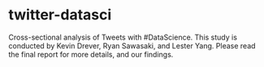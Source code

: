 # twitter-datasci
Cross-sectional analysis of Tweets with #DataScience.
This study is conducted by Kevin Drever, Ryan Sawasaki, and Lester Yang.
Please read the final report for more details, and our findings.
